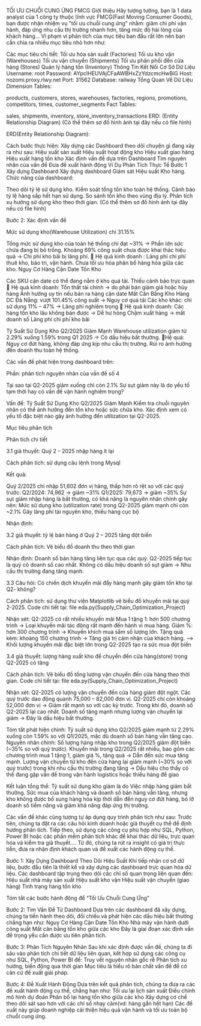TỐI ƯU CHUỖI CUNG ỨNG FMCG
Giới thiệu
Hãy tượng tưởng, bạn là 1 data analyst của 1 công ty thuộc lĩnh vực FMCG(Fast Moving Consumer Goods), bạn được nhận nhiệm vụ "tối ưu chuỗi cung ứng" nhằm: giảm chi phí vận hành, đáp ứng nhu cầu thị trường nhanh hơn, tăng mức độ hài lòng của khách hàng... Vì phạm vi phân tích của mục tiêu ban đầu rất lớn nên bạn cần chia ra nhiều mục tiêu nhỏ hơn như:

Các mục tiêu chi tiết:
Tối ưu hóa sản xuất (Factories)
Tối ưu kho vận (Warehouses)
Tối ưu vận chuyển (Shipments)
Tối ưu phân phối đến cửa hàng (Stores)
Quản lý hàng tồn (Inventory)
Thông Tin Kết Nối Cơ Sở Dữ Liệu
Username: root
Password: AYpcIHEUVAjCFaAWBHxZzYdzcmcHwBiG
Host: nozomi.proxy.rlwy.net
Port: 31562
Database: railway
Tổng Quan Về Dữ Liệu
Dimension Tables:

products, customers, stores, warehouses, factories, regions, promotions, competitors, times, customer_segments
Fact Tables:

sales, shipments, inventory, store_inventory_transactions
ERD: (Entity Relationship Diagram)
(Có thể thêm sơ đồ hình ảnh tại đây nếu có file hình)

ERD(Entity Relationship Diagram):

Cách bước thực hiện:
Xây dựng các Dashboard theo dõi chuyện gì đang xảy ra như sau:
Hiệu xuất sản xuất
Hiệu suất hoạt động kho
Hiệu xuất giao hàng
Hiệu xuất hàng tồn kho
Xác định vấn đề dựa trên Dashboard
Tìm nguyên nhân của vấn đề
Đưa đề xuất hành động
Ví Dụ Phân Tích Thực Tế
Bước 1 Xây dựng Dashboard
Xây dựng dashboard Giám sát Hiệu suất Kho hàng.
Chức năng của dashboard:

Theo dõi tỷ lệ sử dụng kho.
Kiểm soát tổng tồn kho toàn hệ thống.
Cảnh báo tỷ lệ hàng sắp hết hạn sử dụng.
So sánh tồn kho theo vùng địa lý.
Phân tích xu hướng sử dụng kho theo thời gian.
(Có thể thêm sơ đồ hình ảnh tại đây nếu có file hình)

Bước 2: Xác định vấn đề

Mức sử dụng kho(Warehouse Utilization) chỉ 31.15%

Tổng mức sử dụng kho của toàn hệ thống chỉ đạt ~31% → Phần lớn sức chứa đang bị bỏ trống.
Khoảng 69% công suất chưa được khai thác hiệu quả → Chi phí kho bãi bị lãng phí.
🚨 Hệ quả kinh doanh :
Lãng phí chi phí thuê kho, bảo trì, vận hành.
Chưa tối ưu hóa phân bổ hàng hóa giữa các kho.
Nguy Cơ Hàng Cận Date Tồn Kho

Các SKU cận date có thể đang nằm ở kho quá tải.
Thiếu cảnh báo trực quan
🚨 Hệ quả kinh doanh:
Tổn thất tài chính → do phải bán giảm giá hoặc hủy hàng
Ảnh hưởng uy tín nếu bán ra hàng cận date
Mất Cân Bằng Kho Hàng DC Đà Nẵng: vượt 101.45% công suất → Nguy cơ quá tải Các kho khác: chỉ sử dụng 11% – 47% → Lãng phí nghiêm trọng 🚨 Hệ quả kinh doanh: Các hàng tồn kho lâu không bán được → Dễ hư hỏng Chậm xuất hàng → mất doanh số Lãng phí chi phí kho bãi

Tỷ Suất Sử Dụng Kho Q2/2025 Giảm Mạnh Warehouse utilization giảm từ 2.29% xuống 1.59% trong Q1 2025 → Có dấu hiệu bất thường. 🚨Hệ quả: Nguy cơ đứt hàng, không đáp ứng kịp nhu cầu thị trường. Rủi ro ảnh hưởng đến doanh thu toàn hệ thống.

Các vấn đề phát hiện trong dashboard trên:

Phần: phân tích nguyên nhân của vấn đề số 4

Tại sao tại Q2-2025 giảm xuống chỉ còn 2.1% Sự sụt giảm này là do yếu tố tạm thời hay có vấn đề vận hành nghiêm trọng?

Vấn đề: Tỷ Suất Sử Dụng Kho Q2/2025 Giảm Mạnh
Kiểm tra chuỗi nguyên nhân có thể ảnh hưởng đến tồn kho hoặc sức chứa kho. Xác định xem có yếu tố đặc biệt nào gây ảnh hưởng đến utilization tại Q2-2025.

Mục tiêu phân tích

Phân tích chi tiết

3.1 giả thuyết: Quý 2 – 2025 nhập hàng ít lại

Cách phân tích: sử dụng câu lệnh trong Mysql

Kết quả:

Quý 2/2025 chỉ nhập 51,602 đơn vị hàng, thấp hơn rõ rệt so với các quý trước: Q2/2024: 74,962 → giảm ~31% Q1/2025: 79,673 → giảm ~35% Sự sụt giảm nhập hàng là bất thường, có khả năng là nguyên nhân chính gây nên: Mức sử dụng kho (utilization rate) trong Q2-2025 giảm mạnh chỉ còn ~2.1% Gây lãng phí tài nguyên kho, thiếu hàng cục bộ

Nhận định:

3.2 giả thuyết: tỷ lệ bán hàng ở Quý 2 – 2025 tăng đột biến

Cách phân tích: Vẽ biểu đồ doanh thu theo thời gian

Nhận định: Doanh số bán hàng tăng liên tục qua các quý. Q2-2025 tiếp tục là quý có doanh số cao nhất. Không có dấu hiệu doanh số sụt giảm → Nhu cầu thị trường đang tăng mạnh.

3.3 Câu hỏi: Có chiến dịch khuyến mãi đẩy hàng mạnh gây giảm tồn kho tại Q2- không?

Cách phân tích: sử dụng thư viện Matplotlib vẽ biểu đồ khuyến mãi tại quý 2-2025. Code chi tiết tại: file eda.py(Supply_Chain_Optimization_Project)

Nhận xét: Q2-2025 có rất nhiều khuyến mãi Mua 1 tặng 1: hơn 500 chương trình → Loại khuyến mãi tác động rất mạnh đến hành vi mua hàng. Giảm %: hơn 300 chương trình → Khuyến khích mua sắm số lượng lớn. Tặng quà kèm: khoảng 150 chương trình → Tăng giá trị cảm nhận của khách hàng. --> Khối lượng khuyến mãi đặc biệt lớn trong Q2-2025 tạo ra sức mua đột biến

3.4 giả thuyết: lượng hàng xuất kho để chuyển đến cửa hàng(store) trong Q2-2025 có tăng

Cách phân tích: Vẽ biểu đồ tổng lượng vận chuyển đến cửa hàng theo thời gian. Code chi tiết tại: file eda.py(Supply_Chain_Optimization_Project)

Nhận xét: Q2-2025 có lượng vận chuyển đến cửa hàng giảm đột ngột. Các quý trước dao động quanh 75,000 – 82,000 đơn vị. Q2-2025 chỉ còn khoảng 52,000 đơn vị → Giảm rất mạnh so với các kỳ trước. Trong khi đó, doanh số Q2-2025 lại cao nhất. Doanh số tăng mạnh nhưng lượng vận chuyển lại giảm → Đây là dấu hiệu bất thường.

Tóm tắt phát hiện chính: Tỷ suất sử dụng kho Q2/2025 giảm mạnh từ 2.29% xuống còn 1.59% so với Q1/2025, mặc dù doanh số bán hàng vẫn tăng cao. Nguyên nhân chính: Số lượng hàng nhập kho trong Q2/2025 giảm đột biến (~35% so với quý trước). Khuyến mãi trong Q2/2025 rất nhiều, bao gồm các chương trình mua 1 tặng 1, giảm giá %, tặng quà → Dẫn đến sức mua tăng mạnh. Lượng vận chuyển từ kho đến cửa hàng lại giảm mạnh (~30% so với quý trước) trong khi nhu cầu thị trường đang tăng → Dấu hiệu cho thấy có thể đang gặp vấn đề trong vận hành logistics hoặc thiếu hàng để giao

Kết luận tổng thể: Tỷ suất sử dụng kho giảm là do Việc nhập hàng giảm bất thường. Sức mua của khách hàng và doanh số bán hàng vẫn tăng, nhưng kho không được bổ sung hàng hóa kịp thời dẫn đến nguy cơ đứt hàng, bỏ lỡ doanh số tiềm năng và giảm khả năng đáp ứng thị trường.

Các vấn đề khác cũng tượng tự áp dụng quy trình phân tích như sau: Trước tiên, chúng ta đặt ra các câu hỏi kinh doanh hoặc giả thuyết cụ thể để định hướng phân tích. Tiếp theo, sử dụng các công cụ phù hợp như SQL, Python, Power BI hoặc các phần mềm phân tích khác để khai thác dữ liệu, trực quan hóa và kiểm tra giả thuyết.... Từ đó, chúng ta rút ra insight có giá trị thực tiễn, đưa ra nhận định khách quan và đề xuất các hành động cụ thể.

Bước 1: Xây Dựng Dashboard Theo Dõi Hiệu Suất Khi tiếp nhận cơ sở dữ liệu, bước đầu tiên là thiết kế và xây dựng các dashboard trực quan hóa dữ liệu. Các dashboard tập trung theo dõi các chỉ số quan trọng liên quan đến: Hiệu suất nhà máy sản xuất Hiệu suất kho vận Hiệu suất vận chuyển (giao hàng) Tình trạng hàng tồn kho

Tóm tắt các bước hành động để “Tối Ưu Chuỗi Cung Ứng”

Bước 2: Tìm Vấn Đề Từ Dashboard Dựa trên các dashboard đã xây dựng, chúng ta tiến hành theo dõi, đối chiếu và phát hiện các dấu hiệu bất thường chẳng hạn như: Nguy Cơ Hàng Cận Date Tồn Kho Nhà máy vận hành dưới công suất Mất cân bằng tồn kho giữa các kho Đây là giai đoạn xác định vấn đề trọng yếu cần được ưu tiên phân tích.

Bước 3: Phân Tích Nguyên Nhân Sau khi xác định được vấn đề, chúng ta đi sâu vào phân tích chi tiết dữ liệu liên quan, kết hợp sử dụng các công cụ như SQL, Python, Power BI để: Truy vết nguyên nhân gốc rễ Phân tích xu hướng, biến động qua thời gian Mục tiêu là hiểu rõ bản chất vấn đề để có căn cứ đề xuất giải pháp.

Bước 4: Đề Xuất Hành Động Dựa trên kết quả phân tích, chúng ta đưa ra các đề xuất hành động cụ thể, chẳng hạn như: Tối ưu lại lịch sản xuất Điều chỉnh mô hình dự đoán Phân bổ lại hàng tồn kho giữa các kho Xây dựng cơ chế theo dõi sát sao hơn với các chỉ số nhạy cảm(vd: hàng gần hết hạn) Các đề xuất này giúp doanh nghiệp cải thiện hiệu quả vận hành và tối ưu toàn bộ chuỗi cung ứng.
